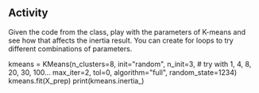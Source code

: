 ## Activity

Given the code from the class, play with the parameters of K-means and see how that affects the inertia result. You can create for loops to try different combinations of parameters.

kmeans = KMeans(n_clusters=8,
                init="random",
                n_init=3,  # try with 1, 4, 8, 20, 30, 100...
                max_iter=2,
                tol=0,
                algorithm="full",
                random_state=1234)
kmeans.fit(X_prep)
print(kmeans.inertia_)
